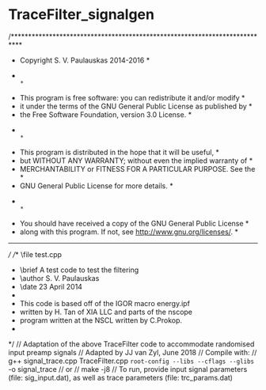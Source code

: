 # TraceFilter_signalgen
/***************************************************************************
  *  Copyright S. V. Paulauskas 2014-2016                                   *
  *                                                                        *
  *  This program is free software: you can redistribute it and/or modify  *
  *  it under the terms of the GNU General Public License as published by  *
  *  the Free Software Foundation, version 3.0 License.                    *
  *                                                                        *
  *  This program is distributed in the hope that it will be useful,       *
  *  but WITHOUT ANY WARRANTY; without even the implied warranty of        *
  *  MERCHANTABILITY or FITNESS FOR A PARTICULAR PURPOSE.  See the         *
  *  GNU General Public License for more details.                          *
  *                                                                        *
  *  You should have received a copy of the GNU General Public License     *
  *  along with this program.  If not, see <http://www.gnu.org/licenses/>. *
  **************************************************************************
*/
/** \file test.cpp
 *  \brief A test code to test the filtering
 *  \author S. V. Paulauskas
 *  \date 23 April 2014
 *
 *  This code is based off of the IGOR macro energy.ipf
 *  written by H. Tan of XIA LLC and parts of the nscope
 *  program written at the NSCL written by C.Prokop.
 *
 */
// Adaptation of the above TraceFilter code to accommodate randomised input preamp signals
// Adapted by JJ van Zyl, June 2018
// Compile with:
// g++ signal_trace.cpp TraceFilter.cpp `root-config --libs --cflags --glibs` -o signal_trace
// or
// make -j8
// To run, provide input signal parameters (file: sig_input.dat), as well as trace parameters  (file: trc_params.dat) 
